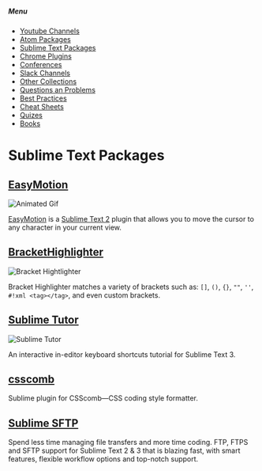 ##### Menu
* [Youtube Channels](https://github.com/Deeech/it-collection/blob/master/YoutubeChannels.md)
* [Atom Packages](https://github.com/Deeech/it-collection/blob/master/AtomPackages.md)
* [Sublime Text Packages](https://github.com/Deeech/it-collection/blob/master/SublimePackages.md)
* [Chrome Plugins](https://github.com/Deeech/it-collection/blob/master/ChromePlugins.md)
* [Conferences](https://github.com/Deeech/it-collection/blob/master/Conferences.md)
* [Slack Channels](https://github.com/Deeech/it-collection/blob/master/SlackChannels.md)
* [Other Collections](https://github.com/Deeech/it-collection/blob/master/OtherCollections.md)
* [Questions an Problems](https://github.com/Deeech/it-collection/blob/master/QuestsAndProblms.md)
* [Best Practices](https://github.com/Deeech/it-collection/blob/master/BestPractices.md)
* [Cheat Sheets](https://github.com/Deeech/it-collection/blob/master/CheatSheets.md)
* [Quizes](https://github.com/Deeech/it-collection/blob/master/Quizes.md)
* [Books](https://github.com/Deeech/it-collection/blob/master/Books.md)


# Sublime Text Packages
## [EasyMotion](https://github.com/tednaleid/sublime-EasyMotion)
![Animated Gif](https://raw.github.com/tednaleid/sublime-EasyMotion/add_images/images/easymotion.gif)

[EasyMotion](https://github.com/tednaleid/sublime-EasyMotion) is a [Sublime Text 2](http://www.sublimetext.com/2) plugin that allows you to move the cursor to any character in your current view.

## [BracketHighlighter](https://github.com/facelessuser/BracketHighlighter)
![Bracket Hightlighter](https://github.com/facelessuser/BracketHighlighter/raw/master/docs/images/Example1.png)

Bracket Highlighter matches a variety of brackets such as: `[]`, `()`, `{}`, `""`, `''`, `#!xml <tag></tag>`, and even custom brackets.

## [Sublime Tutor](https://packagecontrol.io/packages/Sublime%20Tutor)
![Sublime Tutor](https://packagecontrol.io/readmes/img/8a876ea4cb149d10e5df5430a18daaca58e88603.jpg)

An interactive in-editor keyboard shortcuts tutorial for Sublime Text 3.

## [csscomb](https://github.com/csscomb/sublime-csscomb)

Sublime plugin for CSScomb—CSS coding style formatter.

## [Sublime SFTP](https://wbond.net/sublime_packages/sftp)

Spend less time managing file transfers and more time coding. FTP, FTPS and SFTP support for Sublime Text 2 & 3 that is blazing fast, with smart features, flexible workflow options and top-notch support.
